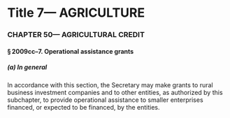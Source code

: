 
# Title 7— AGRICULTURE
### CHAPTER 50— AGRICULTURAL CREDIT
#### § 2009cc–7. Operational assistance grants
##### (a) In general

In accordance with this section, the Secretary may make grants to rural business investment companies and to other entities, as authorized by this subchapter, to provide operational assistance to smaller enterprises financed, or expected to be financed, by the entities.
